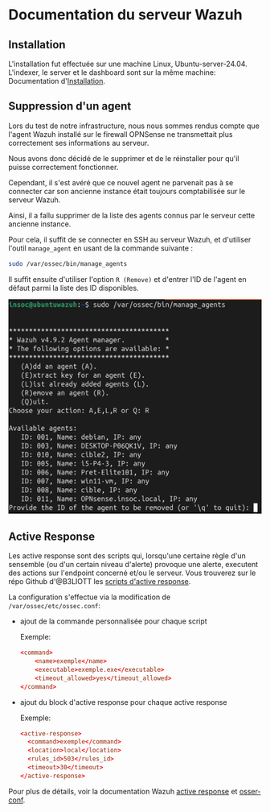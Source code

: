 # Documentation du serveur Wazuh

## Installation
L'installation fut effectuée sur une machine Linux, Ubuntu-server-24.04. L'indexer, le server et le dashboard sont sur la même machine:
Documentation d'[Installation](https://documentation.wazuh.com/current/installation-guide/index.html).


## Suppression d'un agent
Lors du test de notre infrastructure, nous nous sommes rendus compte que l'agent Wazuh installé sur le firewall OPNSense ne transmettait plus correctement ses informations au serveur.

Nous avons donc décidé de le supprimer et de le réinstaller pour qu'il puisse correctement fonctionner.

Cependant, il s'est avéré que ce nouvel agent ne parvenait pas à se connecter car son ancienne instance était toujours comptabilisée sur le serveur Wazuh.

Ainsi, il a fallu supprimer de la liste des agents connus par le serveur cette ancienne instance.

Pour cela, il suffit de se connecter en SSH au serveur Wazuh, et d'utiliser l'outil `manage_agent` en usant de la commande suivante :
```bash
sudo /var/ossec/bin/manage_agents
```
Il suffit ensuite d'utiliser l'option `R (Remove)` et d'entrer l'ID de l'agent en défaut parmi la liste des ID disponibles.

![Remove Agent](images/RemoveAgent.png)

## Active Response
Les active response sont des scripts qui, lorsqu'une certaine règle d'un sensemble (ou d'un certain niveau d'alerte) provoque une alerte, executent des actions sur l'endpoint concerné et/ou le serveur.
Vous trouverez sur le répo Github d'@B3LIOTT les [scripts d'active response](https://github.com/B3LIOTT/wazuh-active-response).

La configuration s'effectue via la modification de `/var/ossec/etc/ossec.conf`:
- ajout de la commande personnalisée pour chaque script

  Exemple:
  ```conf
  <command>
      <name>exemple</name>
      <executable>exemple.exe</executable>
      <timeout_allowed>yes</timeout_allowed>
  </command>
  ```

- ajout du block d'active response pour chaque active response

  Exemple:
    ```conf
   <active-response>
      <command>exemple</command>
      <location>local</location>
      <rules_id>503</rules_id>
      <timeout>30</timeout>
  </active-response>
  ```

Pour plus de détails, voir la documentation Wazuh [active response](https://documentation.wazuh.com/current/user-manual/capabilities/active-response/how-to-configure.html) et [osser-conf](https://documentation.wazuh.com/current/user-manual/reference/ossec-conf/active-response.html#command).
